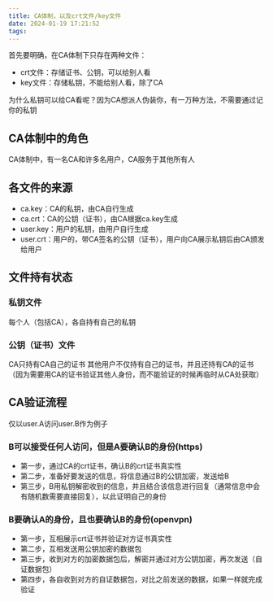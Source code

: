 ```yaml
---
title: CA体制，以及crt文件/key文件
date: 2024-01-19 17:21:52
tags:
---
```


首先要明确，在CA体制下只存在两种文件：

- crt文件：存储证书、公钥，可以给别人看
- key文件：存储私钥，不能给别人看，除了CA


为什么私钥可以给CA看呢？因为CA想派人伪装你，有一万种方法，不需要通过记你的私钥

## CA体制中的角色
CA体制中，有一名CA和许多名用户，CA服务于其他所有人

## 各文件的来源
- ca.key：CA的私钥，由CA自行生成
- ca.crt：CA的公钥（证书），由CA根据ca.key生成
- user.key：用户的私钥，由用户自行生成
- user.crt：用户的，带CA签名的公钥（证书），用户向CA展示私钥后由CA颁发给用户

## 文件持有状态
### 私钥文件
每个人（包括CA），各自持有自己的私钥
### 公钥（证书）文件
CA只持有CA自己的证书
其他用户不仅持有自己的证书，并且还持有CA的证书（因为需要用CA的证书验证其他人身份，而不能验证的时候再临时从CA处获取）

## CA验证流程
仅以user.A访问user.B作为例子
### B可以接受任何人访问，但是A要确认B的身份(https)
- 第一步，通过CA的crt证书，确认B的crt证书真实性
- 第二步，准备好要发送的信息，将信息通过B的公钥加密，发送给B
- 第三步，B用私钥解密收到的信息，并且结合该信息进行回复（通常信息中会有随机数需要直接回复），以此证明自己的身份
### B要确认A的身份，且也要确认B的身份(openvpn)
- 第一步，互相展示crt证书并验证对方证书真实性
- 第二步，互相发送用公钥加密的数据包
- 第三步，收到对方的加密数据包后，解密并通过对方公钥加密，再次发送（自证数据包）
- 第四步，各自收到对方的自证数据包，对比之前发送的数据，如果一样就完成验证


